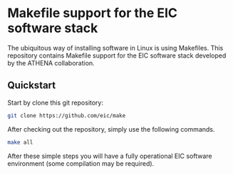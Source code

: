 # Makefile support for the EIC software stack

The ubiquitous way of installing software in Linux is using Makefiles. This repository contains Makefile support for the EIC software stack developed by the ATHENA collaboration.

## Quickstart

Start by clone this git repository:
```sh
git clone https://github.com/eic/make
```

After checking out the repository, simply use the following commands.
```sh
make all
```

After these simple steps you will have a fully operational EIC software environment (some compilation may be required).
